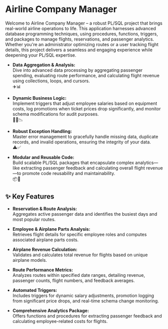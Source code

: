 # Airline Company Manager

Welcome to Airline Company Manager – a robust PL/SQL project that brings real-world airline operations to life. This application harnesses advanced database programming techniques, using procedures, functions, triggers, and packages to manage flights, reservations, and passenger analytics. Whether you're an administrator optimizing routes or a user tracking flight details, this project delivers a seamless and engaging experience while deepening your PL/SQL expertise.

- **Data Aggregation & Analysis:**  
  Dive into advanced data processing by aggregating passenger spending, evaluating route performance, and calculating flight revenue using collections, loops, and cursors.  
  ✈️📊

- **Dynamic Business Logic:**  
  Implement triggers that adjust employee salaries based on equipment costs, log promotions when ticket prices drop significantly, and monitor schema modifications for audit purposes.  
  🔧💼📉

- **Robust Exception Handling:**  
  Master error management to gracefully handle missing data, duplicate records, and invalid operations, ensuring the integrity of your data.  
  ⚠️✅

- **Modular and Reusable Code:**  
  Build scalable PL/SQL packages that encapsulate complex analytics—like extracting passenger feedback and calculating overall flight revenue—to promote code reusability and maintainability.  
  📦🛫

## ✨ Key Features

- **Reservation & Route Analysis:**  
  Aggregates active passenger data and identifies the busiest days and most popular routes.

- **Employee & Airplane Parts Analysis:**  
  Retrieves flight details for specific employee roles and computes associated airplane parts costs.

- **Airplane Revenue Calculation:**  
  Validates and calculates total revenue for flights based on unique airplane models.

- **Route Performance Metrics:**  
  Analyzes routes within specified date ranges, detailing revenue, passenger counts, flight numbers, and feedback averages.

- **Automated Triggers:**  
  Includes triggers for dynamic salary adjustments, promotion logging from significant price drops, and real-time schema change monitoring.

- **Comprehensive Analytics Package:**  
  Offers functions and procedures for extracting passenger feedback and calculating employee-related costs for flights.
